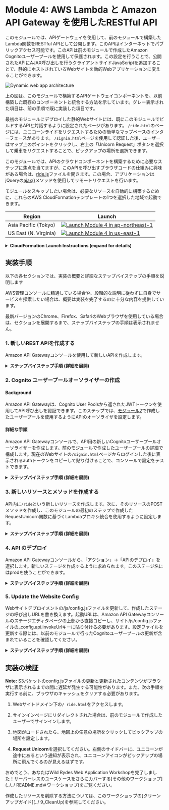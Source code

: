 # Module 4: AWS Lambda と Amazon API Gateway を使用したRESTful API

このモジュールでは、APIゲートウェイを使用して、前のモジュールで構築したLambda関数をRESTful APIとして公開します。このAPIはインターネットでパブリックアクセス可能です。このAPIは前のモジュールで作成したAmazon Cognitoユーザープールを使用して保護されます。この設定を行うことで、公開されたAPIにAJAX呼び出しを行うクライアントサイドJavaScriptを追加することで、静的にホストされているWebサイトを動的Webアプリケーションに変えることができます。

![Dynamic web app architecture](../images/restful-api-architecture.png)

上の図は、このモジュールで構築するAPIゲートウェイコンポーネントを、以前構築した既存のコンポーネントと統合する方法を示しています。グレー表示された項目は、前の手順で既に実装した項目です。

最初のモジュールにデプロイした静的Webサイトには、既にこのモジュールでビルドするAPIと対話するように設定されたページがあります。 `/ride.html`のページには、ユニコーンライドをリクエストするための簡単なマップベースのインターフェースがあります。 `/signin.html`ページを使用して認証した後、ユーザーはマップ上のポイントをクリックし、右上の「Unicorn Request」ボタンを選択して乗車をリクエストすることで、ピックアップの場所を選択できます。

このモジュールでは、APIのクラウドコンポーネントを構築するために必要なステップに焦点を当てますが、このAPIを呼び出すブラウザコードの仕組みに興味がある場合は、[ride.js](../1_StaticWebHosting/website/js/ride.js)ファイルを開きます。この場合、アプリケーションはjQueryの[ajax()](https://api.jquery.com/jQuery.ajax/)メソッドを使用してリモートリクエストを行います。

モジュールをスキップしたい場合は、必要なリソースを自動的に構築するために、これらのAWS CloudFormationテンプレートの1つを選択した地域で起動できます。

Region| Launch
------|-----
Asia Pacific (Tokyo) | [![Launch Module 4 in ap-northeast-1](http://docs.aws.amazon.com/AWSCloudFormation/latest/UserGuide/images/cloudformation-launch-stack-button.png)](https://console.aws.amazon.com/cloudformation/home?region=ap-northeast-1#/stacks/new?stackName=wildrydes-webapp-4&templateURL=https://s3.amazonaws.com/wildrydes-ap-northeast-1/WebApplication/4_RESTfulAPIs/backend-api.yaml)
US East (N. Virginia) | [![Launch Module 4 in us-east-1](http://docs.aws.amazon.com/AWSCloudFormation/latest/UserGuide/images/cloudformation-launch-stack-button.png)](https://console.aws.amazon.com/cloudformation/home?region=us-east-1#/stacks/new?stackName=wildrydes-webapp-4&templateURL=https://s3.amazonaws.com/wildrydes-us-east-1/WebApplication/4_RESTfulAPIs/backend-api.yaml)
<details>
<summary><strong>CloudFormation Launch Instructions (expand for details)</strong></summary><p>

1. Click the **Launch Stack** link above for the region of your choice.

1. Click **Next** on the Select Template page.

1. Provide the name of your website bucket from module 1 for the  **Website Bucket Name** (e.g. `wildrydes-yourname`) and choose **Next**.

    **Note:** You must specify the same bucket name you used in the previous module. If you provide a bucket name that does not exist or that you do not have write access to, the CloudFormation stack will fail during creation.

1. Provide the ARN for the User Pool we created in module 2. You can find the User Pool ARN in the [Amazon Cognito console](https://console.aws.amazon.com/cognito/users/).

1. On the Options page, leave all the defaults and click **Next**.

1. On the Review page, check the box to acknowledge that CloudFormation will create IAM resources and click **Create**.
    ![Acknowledge IAM Screenshot](../images/cfn-ack-iam.png)

    This template uses a custom resource to update the `/js/config.js` file with the new API endpoint URL

1. Wait for the `wildrydes-webapp-4` stack to reach a status of `CREATE_COMPLETE`.

1. Verify the Wild Rydes home page is loading properly and try to request a ride.

</p></details>

## 実装手順

以下の各セクションでは、実装の概要と詳細なステップバイステップの手順を説明します

AWS管理コンソールに精通している場合や、段階的な説明に従わずに自身でサービスを探索したい場合は、概要は実装を完了するのに十分な内容を提供しています。

最新バージョンのChrome、Firefox、SafariのWebブラウザを使用している場合は、セクションを展開するまで、ステップバイステップの手順は表示されません。

### 1. 新しいREST APIを作成する

Amazon API Gatewayコンソールを使用して新しいAPIを作成します。

<details>
<summary><strong>ステップバイステップ手順 (詳細を展開)</strong></summary><p>

1. AWS マネージメントコンソールで **サービス** から ネットワーキング ＆ コンテンツ配信の下にある **API Gateway** を選択します。

1. **新しいAPI の作成**を選択します。

1. **新しい API** を選択し、**API 名** に `WildRydes` を選択します。

1. **エンドポイントタイプ** ドロップダウンで `エッジ最適化` を選択します。
    ***Note***: **エッジ最適化** はパブリックサービスがインターネットからアクセスされる場合に最適です。通常、**地域** のエンドポイントは、主に同じAWSリージョン内からアクセスされるAPIに使用されます。

1. **API の作成** を選択します。

    ![Create API screenshot](../images/create-api.png)

</p></details>


### 2. Cognito ユーザープールオーソライザーの作成

#### Background

Amazon API Gatewayは、Cognito User Poolsから返されたJWTトークンを使用してAPI呼び出しを認証できます。このステップでは、[モジュール2](../2_UserManagement)で作成したユーザープールを使用するようにAPIのオーソライザを設定します。

#### 詳細な手順

Amazon API Gatewayコンソールで、API用の新しいCognitoユーザープールオーソライザーを作成します。前のモジュールで作成したユーザープールの詳細で構成します。現在のWebサイトの`/signin.html`ページからログインした後に表示されるauthトークンをコピーして貼り付けることで、コンソールで設定をテストできます。

<details>
<summary><strong>ステップバイステップ手順 (詳細を展開)</strong></summary><p>

1. 新しく作成したAPIページで、 **オーソライザー**を選択します。

1. **新しいオーソライザーの作成** を選択します。

1. オーソライザーの**名前** に `WildRydes`を選択します。.

1. **タイプ** に **Cognito** を選択します。

1. **Cognito ユーザープール**のRegionドロップダウンメニューで、モジュール2でCognito ユーザープールを作成した地域を選択します（デフォルトでは、現在の地域が選択されています）。

1. **Cognito ユーザープール**の入力欄に `WildRydes` (あなたが作成したユーザープール名) 入力します。

1. **トークンのソース** に `Authorization` を入力します。

1. **作成** を選択します。

    ![Create user pool authorizer screenshot](../images/create-user-pool-authorizer.png)

#### オーソライザー設定を確認する

1. 新しいブラウザタブで あなたのWeb サイトドメイン下の `/ride.html` にアクセスします。

1. ログインページにリダイレクトされた場合は、最後のモジュールで作成したユーザーでサインインします。 `/ride.html`にリダイレクトされます。

1. `/ ride.html`の通知からauthトークンをコピーします。

1. オーソライザーを作成したブラウザのタブに戻ります。

1. オーソライザーのカードの下部にある**テスト**をクリックします。

1. authトークンをダイアログの**Authorization**フィールドに貼り付けます。

    ![Test Authorizer screenshot](../images/apigateway-test-authorizer.png)

1. **テスト**ボタンをクリックし、応答コードが200で、ユーザーのクレームが表示されていることを確認します。

</p></details>

### 3. 新しいリソースとメソッドを作成する

API内に`/ride`という新しいリソースを作成します。次に、そのリソースのPOSTメソッドを作成し、このモジュールの最初のステップで作成したRequestUnicorn関数に基づくLambdaプロキシ統合を使用するように設定します。

<details>
<summary><strong>ステップバイステップ手順 (詳細を展開)</strong></summary><p>

1. 左側のナビゲーションで、WildRydes APIの下にある**リソース**をクリックします

1. **アクション** ドロップダウンから **リソースの作成** を選択します。

1. **リソース名** に `ride` を入力します.

1. **リソースパス** に `ride` が入力されていることを確認します。

1. **API Gateway CORSを有効にする** を**チェック**します。

1. **リソースの作成**をクリックします。

    ![Create resource screenshot](../images/create-resource.png)

1. 新しく作成した `/ride`リソースを選択して、**アクション** ドロップダウンから**メソッドの作成** を選択します。

1. 新しく表示されたドロップダウンで`POST`を選択し、**チェックマーク**をクリックします。

    ![Create method screenshot](../images/create-method.png)

1. **統合タイプ** に **Lambda 関数** を選択します。

1. **Lambda プロキシ統合の使用** をチェックします。

1. **Lambda リージョン** にLambda 関数の配備リージョンを選択します。

1. **Lambda 関数** に前のモジュールで作成した関数の名前、 `RequestUnicorn`を入力します。

1. **保存**を選択します。関数が存在しないというエラーが表示された場合は、選択したリージョンが前のモジュールで使用したものと一致することを確認してください。

    ![API method integration screenshot](../images/api-integration-setup.png)

1. Amazon API Gatewayに関数を呼び出す権限を与えるように促されたら、**OK**を選択してください。

1. **メソッドリクエスト** カードを選択してください。

1. **認証** の隣の**鉛筆アイコン**をクリックします。

1. ドロップダウンリストから WildRydes Cognito ユーザープールオーソライザーを選択し、`チェックマーク`アイコンをクリックします。

    ![API authorizer configuration screenshot](../images/api-authorizer.png)

</p></details>

### 4. API のデプロイ

Amazon API Gatewayコンソールから、「アクション」→「APIのデプロイ」を選択します。新しいステージを作成するように求められます。このステージ名にはprodを使うことができます。

<details>
<summary><strong>ステップバイステップ手順 (詳細を展開)</strong></summary><p>

1. **アクション** ドロップダウンから**APIのデプロイ** を選択します。

1. **デプロイされるステージ** ドロップダウンリストから **[新しいステージ]** を選択します。

1. **ステージ名** に `prod`を入力します。

1. **デプロイ** を選択します。

1. **URLの呼び出し**に記載されているURLをメモします。これは次のセクションで使用します。

</p></details>

### 5. Update the Website Config

Webサイトデプロイメントの/js/config.jsファイルを更新して、作成したステージの呼び出しURLを書き換えます。起動URLは、Amazon API Gatewayコンソールのステージエディタページの上部から直接コピーし、サイト/js/config.jsファイルの_config.api.invokeUrlキーに貼り付ける必要があります。設定ファイルを更新する際には、以前のモジュールで行ったCognitoユーザープールの更新が含まれていることを確認してください。

<details>
<summary><strong>ステップバイステップ手順 (詳細を展開)</strong></summary><p>

モジュール2を手作業で完成した場合は、ローカルに保存した `config.js`ファイルを編集することができます。 AWS CloudFormationテンプレートを使用した場合は、S3バケットから `config.js`ファイルをダウンロードする必要があります。これを行うには、あなたのウェブサイトのベースURLの `/js/config.js`にアクセスし、**ファイル**を選択し、ブラウザから**ページを保存**を選択してください。

1. テキストエディタでconfig.jsファイルを開きます

1. config.jsファイルの**api**キーの下にある**invokeUrl**設定を更新してください。前のセクションで作成したURLを**Invoke URL**に設定します。

    完全な `config.js`ファイルの例を以下に示します。ファイル内の実際の値は異なることに注意してください。

    ```JavaScript
    window._config = {
        cognito: {
            userPoolId: 'us-west-2_uXboG5pAb', // e.g. us-east-2_uXboG5pAb
            userPoolClientId: '25ddkmj4v6hfsfvruhpfi7n4hv', // e.g. 25ddkmj4v6hfsfvruhpfi7n4hv
            region: 'us-west-2' // e.g. us-east-2
        },
        api: {
            invokeUrl: 'https://rc7nyt4tql.execute-api.us-west-2.amazonaws.com/prod' // e.g. https://rc7nyt4tql.execute-api.us-west-2.amazonaws.com/prod,
        }
    };
    ```

1. ファイルを保存します。

1. In the AWS Management Console, choose **Services** then select **S3** under Storage.

1. Choose your website bucket and then browse to the `js` key prefix.

1. Choose **Upload**.

1. Choose **Add files**, select the local copy of `config.js` and then click **Next**.

1. Choose **Next** without changing any defaults through the `Set permissions` and `Set properties` sections.

1. Choose **Upload** on the `Review` section.

</p></details>

## 実装の検証

**Note:** S3バケットのconfig.jsファイルの更新と更新されたコンテンツがブラウザに表示されるまでの間に遅延が発生する可能性があります。また、次の手順を実行する前に、ブラウザのキャッシュをクリアする必要があります。

1. Webサイトドメイン下の`/ ride.html`をアクセスします。

1. サインインページにリダイレクトされた場合は、前のモジュールで作成したユーザーでサインインします。

1. 地図がロードされたら、地図上の任意の場所をクリックしてピックアップの場所を設定します。

1. **Request Unicorn**を選択してください。右側のサイドバーに、ユニコーンが途中にあるという通知が表示され、ユニコーンアイコンがピックアップの場所に飛んでくるのが見えるはずです。

おめでとう、あなたはWild Rydes Web Application Workshopを完了しました！サーバーレスのユースケースをさらにカバーする[その他のワークショップ](../../ README.md＃ワークショップ)をご覧ください。

作成したリソースを削除する方法については、このワークショップの[クリーンアップガイド](../ 9_CleanUp)を参照してください。
